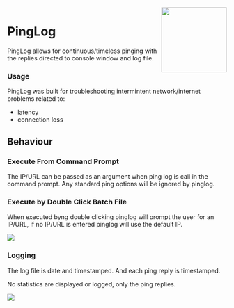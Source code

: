 
<img src="https://i.imgur.com/Oy6whpE.png" width="150" align="right">

# PingLog

PingLog allows for continuous/timeless pinging with the replies directed to console window and log file. 

### Usage

PingLog was built for troubleshooting intermintent network/internet problems related to:
 * latency
 * connection loss
 
## Behaviour 

### Execute From Command Prompt

The IP/URL can be passed as an argument when ping log is call in the command prompt. Any standard ping options will be ignored by pinglog. 


### Execute by Double Click Batch File

When executed byng double clicking pinglog will prompt the user for an IP/URL, if no IP/URL is entered pinglog will use the default IP. 


<img src="https://i.imgur.com/33g5115.png">


### Logging

The log file is date and timestamped. And each ping reply is timestamped. 

No statistics are displayed or logged, only the ping replies.



<img src="https://i.imgur.com/Cj7VpUQ.png">





